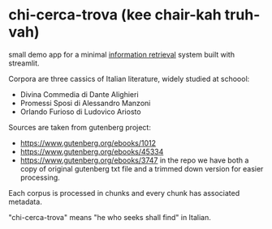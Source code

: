 # chi-cerca-trova (kee chair-kah truh-vah)

small demo app for a minimal
[information retrieval](https://en.wikipedia.org/wiki/Information_retrieval) system
built with streamlit.

Corpora are three cassics of Italian literature, widely studied at schoool:
- Divina Commedia di Dante Alighieri
- Promessi Sposi di Alessandro Manzoni
- Orlando Furioso di Ludovico Ariosto

Sources are taken from gutenberg project:
- https://www.gutenberg.org/ebooks/1012
- https://www.gutenberg.org/ebooks/45334
- https://www.gutenberg.org/ebooks/3747
in the repo we have both a copy of original gutenberg txt file and a trimmed down version
for easier processing.

Each corpus is processed in chunks and every chunk has associated metadata.

"chi-cerca-trova" means "he who seeks shall find" in Italian.

